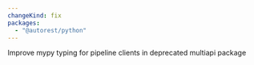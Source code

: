 ```yaml
---
changeKind: fix
packages:
  - "@autorest/python"
---
```


Improve mypy typing for pipeline clients in deprecated multiapi package